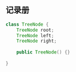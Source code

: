 ## 记录册

~~~java
class TreeNode {
    TreeNode root;
    TreeNode left;
    TreeNode right;
    
    public TreeNode() {}
    
}
~~~

